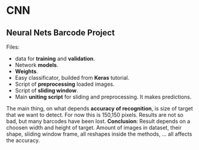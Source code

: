 # CNN

## Neural Nets Barcode Project
Files:
* data for **training** and **validation**.
* Network **models**.
* **Weights**.
* Easy classificator, builded from **Keras** tutorial.
* Script of **preprocessing** loaded images.
* Script of **sliding window**.
* Main **uniting script** for sliding and preprocessing. It makes predictions.

The main thing, on what depends **accuracy of recognition**, 
is size of target that we want to detect.
For now this is 150,150 pixels. 
Results are not so bad, but many barcodes have been lost.
    **Conclusion**: 
        Result depends on a choosen width and height of target.
        Amount of images in dataset, their shape, sliding window frame, all reshapes inside the methods, ...
        all affects the accuracy.

